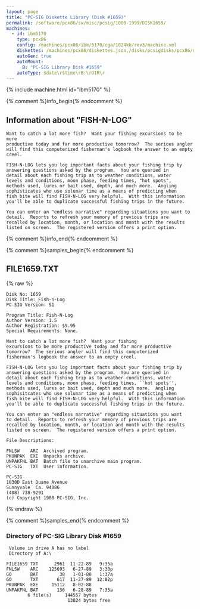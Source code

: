 ```yaml
---
layout: page
title: "PC-SIG Diskette Library (Disk #1659)"
permalink: /software/pcx86/sw/misc/pcsig/1000-1999/DISK1659/
machines:
  - id: ibm5170
    type: pcx86
    config: /machines/pcx86/ibm/5170/cga/1024kb/rev3/machine.xml
    diskettes: /machines/pcx86/diskettes.json,/disks/pcsigdisks/pcx86/diskettes.json
    autoGen: true
    autoMount:
      B: "PC-SIG Library Disk #1659"
    autoType: $date\r$time\rB:\rDIR\r
---
```


{% include machine.html id="ibm5170" %}

{% comment %}info_begin{% endcomment %}

## Information about "FISH-N-LOG"

    Want to catch a lot more fish?  Want your fishing excursions to be more
    productive today and far more productive tomorrow?  The serious angler
    will find this computerized fisherman's logbook the answer to an empty
    creel.
    
    FISH-N-LOG lets you log important facts about your fishing trip by
    answering questions asked by the program.  You are queried in
    detail about each fishing trip as to weather conditions, water
    levels and conditions, moon phase, feeding times, "hot spots",
    methods used, lures or bait used, depth, and much more.  Angling
    sophisticates who use solunar time as a means of predicting when
    fish bite will find FISH-N-LOG very helpful.  With this information
    you'll be able to duplicate successful fishing trips in the future.
    
    You can enter an "endless narrative" regarding situations you want to
    detail.  Reports to refresh your memory of previous trips are
    recalled by location, month, or location and month with the results
    listed on screen.  The registered version offers a print option.
{% comment %}info_end{% endcomment %}

{% comment %}samples_begin{% endcomment %}

## FILE1659.TXT

{% raw %}
```
Disk No: 1659                                                           
Disk Title: Fish-n-Log                                                  
PC-SIG Version: S1                                                      
                                                                        
Program Title: Fish-N-Log                                               
Author Version: 1.5                                                     
Author Registration: $9.95                                              
Special Requirements: None.                                             
                                                                        
Want to catch a lot more fish?  Want your fishing                       
excursions to be more productive today and far more productive          
tomorrow?  The serious angler will find this computerized               
fisherman's logbook the answer to an empty creel.                       
                                                                        
FISH-N-LOG lets you log important facts about your fishing trip by      
answering questions asked by the program.  You are queried in           
detail about each fishing trip as to weather conditions, water          
levels and conditions, moon phase, feeding times, ``hot spots'',        
methods used, lures or bait used, depth and much more.  Angling         
sophisitcates who use solunar time as a means of predicting when        
fish bite will find FISH-N-LOG very helpful.  With this information     
you'll be able to duplicate successful fishing trips in the future.     
                                                                        
You can enter an "endless narrative" regarding situations you want      
to detail.  Reports to refresh your memory of previous trips are        
recalled by location, month, or location and month with the results     
listed on screen.  The registered version offers a print option.        
                                                                        
File Descriptions:                                                      
                                                                        
FNLSW    ARC  Archived program.                                         
PKUNPAK  EXE  Unpacks archive.                                          
UNPAKFNL BAT  Batch file to unarchive main program.                     
PC-SIG   TXT  User information.                                         
                                                                        
PC-SIG                                                                  
1030D East Duane Avenue                                                 
Sunnyvale  Ca. 94086                                                    
(408) 730-9291                                                          
(c) Copyright 1988 PC-SIG, Inc.                                         
```
{% endraw %}

{% comment %}samples_end{% endcomment %}

### Directory of PC-SIG Library Disk #1659

     Volume in drive A has no label
     Directory of A:\

    FILE1659 TXT      2961  11-22-89   9:35a
    FNLSW    ARC    125693   6-27-89   3:30p
    GO       BAT        38   1-01-80   1:37a
    GO       TXT       617  11-27-89  12:02p
    PKUNPAK  EXE     15112   8-02-88
    UNPAKFNL BAT       136   6-28-89   7:35a
            6 file(s)     144557 bytes
                           13824 bytes free
